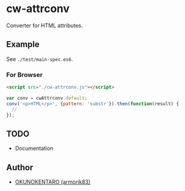 # cw-attrconv
Converter for HTML attributes.

## Example
See `./test/main-spec.es6`.

### For Browser
```html
<script src="./cw-attrconv.js"></script>
```

```js
var conv = cwAttrconv.default;
conv('<p>HTML</p>', {pattern: 'substr'}).then(function(result) {
  //
});
```

## TODO
- Documentation

## Author
- [OKUNOKENTARO (armorik83)](https://github.com/armorik83)